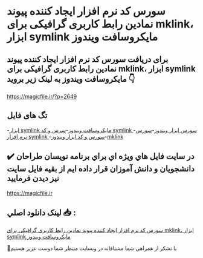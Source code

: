 # سورس کد نرم افزار ایجاد کننده پیوند نمادین رابط کاربری گرافیکی برای mklink، ابزار symlink مایکروسافت ویندوز

## برای دریافت سورس کد نرم افزار ایجاد کننده پیوند نمادین رابط کاربری گرافیکی برای mklink، ابزار symlink مایکروسافت ویندوز به لینک زیر بروید 👇

https://magicfile.ir/?p=2649

## تگ های فایل

-[ابزار symlink مایکروسافت ویندوز](https://magicfile.ir/product/%d8%b3%d9%88%d8%b1%d8%b3-%d9%88-%da%a9%d8%af-%d9%86%d8%b1%d9%85-%d8%a7%d9%81%d8%b2%d8%a7%d8%b1%d8%a7%db%8c%d8%ac%d8%a7%d8%af-%da%a9%d9%86%d9%86%d8%af%d9%87-%d9%85%d8%a7%db%8c%da%a9%d8%b1%d9%88%d8%b3%d8%a7%d9%81%d8%aa-%d9%88%db%8c%d9%86%d8%af%d9%88%d8%b2/)-[سرس و کد symlink ](https://magicfile.ir/product/%d8%b3%d9%88%d8%b1%d8%b3-%d9%88-%da%a9%d8%af-%d9%86%d8%b1%d9%85-%d8%a7%d9%81%d8%b2%d8%a7%d8%b1%d8%a7%db%8c%d8%ac%d8%a7%d8%af-%da%a9%d9%86%d9%86%d8%af%d9%87-%d9%85%d8%a7%db%8c%da%a9%d8%b1%d9%88%d8%b3%d8%a7%d9%81%d8%aa-%d9%88%db%8c%d9%86%d8%af%d9%88%d8%b2/)-[سورس ابزار ویندوز](https://magicfile.ir/product/%d8%b3%d9%88%d8%b1%d8%b3-%d9%88-%da%a9%d8%af-%d9%86%d8%b1%d9%85-%d8%a7%d9%81%d8%b2%d8%a7%d8%b1%d8%a7%db%8c%d8%ac%d8%a7%d8%af-%da%a9%d9%86%d9%86%d8%af%d9%87-%d9%85%d8%a7%db%8c%da%a9%d8%b1%d9%88%d8%b3%d8%a7%d9%81%d8%aa-%d9%88%db%8c%d9%86%d8%af%d9%88%d8%b2/)-[سورس نرم افزار symlink ](https://magicfile.ir/product/%d8%b3%d9%88%d8%b1%d8%b3-%d9%88-%da%a9%d8%af-%d9%86%d8%b1%d9%85-%d8%a7%d9%81%d8%b2%d8%a7%d8%b1%d8%a7%db%8c%d8%ac%d8%a7%d8%af-%da%a9%d9%86%d9%86%d8%af%d9%87-%d9%85%d8%a7%db%8c%da%a9%d8%b1%d9%88%d8%b3%d8%a7%d9%81%d8%aa-%d9%88%db%8c%d9%86%d8%af%d9%88%d8%b2/)-[سورس و کد ابزار ویندوز](https://magicfile.ir/product/%d8%b3%d9%88%d8%b1%d8%b3-%d9%88-%da%a9%d8%af-%d9%86%d8%b1%d9%85-%d8%a7%d9%81%d8%b2%d8%a7%d8%b1%d8%a7%db%8c%d8%ac%d8%a7%d8%af-%da%a9%d9%86%d9%86%d8%af%d9%87-%d9%85%d8%a7%db%8c%da%a9%d8%b1%d9%88%d8%b3%d8%a7%d9%81%d8%aa-%d9%88%db%8c%d9%86%d8%af%d9%88%d8%b2/)-[mklink](https://magicfile.ir/product/%d8%b3%d9%88%d8%b1%d8%b3-%d9%88-%da%a9%d8%af-%d9%86%d8%b1%d9%85-%d8%a7%d9%81%d8%b2%d8%a7%d8%b1%d8%a7%db%8c%d8%ac%d8%a7%d8%af-%da%a9%d9%86%d9%86%d8%af%d9%87-%d9%85%d8%a7%db%8c%da%a9%d8%b1%d9%88%d8%b3%d8%a7%d9%81%d8%aa-%d9%88%db%8c%d9%86%d8%af%d9%88%d8%b2/)

## ✔️ در سايت فايل هاي ويژه اي براي برنامه نويسان طراحان دانشجويان و دانش آموزان قرار داده ايم از بقيه فايل سايت نيز ديدن فرماييد

https://magicfile.ir


## لينک دانلود اصلي 📥 :

[سورس کد نرم افزار ایجاد کننده پیوند نمادین رابط کاربری گرافیکی برای mklink، ابزار symlink مایکروسافت ویندوز](https://magicfile.ir/product/%d8%b3%d9%88%d8%b1%d8%b3-%d9%88-%da%a9%d8%af-%d9%86%d8%b1%d9%85-%d8%a7%d9%81%d8%b2%d8%a7%d8%b1%d8%a7%db%8c%d8%ac%d8%a7%d8%af-%da%a9%d9%86%d9%86%d8%af%d9%87-%d9%85%d8%a7%db%8c%da%a9%d8%b1%d9%88%d8%b3%d8%a7%d9%81%d8%aa-%d9%88%db%8c%d9%86%d8%af%d9%88%d8%b2/) 


🙏با تشکر از همراهي شما مشتاقانه در وبسایت منتظر شما دوست عزیز هستیم

